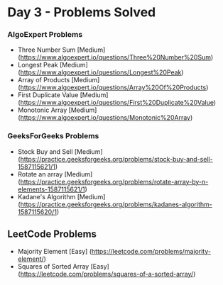 # Day 3 - Problems Solved

### AlgoExpert Problems

* Three Number Sum [Medium] (https://www.algoexpert.io/questions/Three%20Number%20Sum)
* Longest Peak [Medium] (https://www.algoexpert.io/questions/Longest%20Peak)
* Array of Products [Medium] (https://www.algoexpert.io/questions/Array%20Of%20Products)
* First Duplicate Value [Medium] (https://www.algoexpert.io/questions/First%20Duplicate%20Value)
* Monotonic Array [Medium] (https://www.algoexpert.io/questions/Monotonic%20Array)

### GeeksForGeeks Problems

* Stock Buy and Sell [Medium] (https://practice.geeksforgeeks.org/problems/stock-buy-and-sell-1587115621/1)
* Rotate an array [Medium] (https://practice.geeksforgeeks.org/problems/rotate-array-by-n-elements-1587115621/1)
* Kadane's Algorithm [Medium] (https://practice.geeksforgeeks.org/problems/kadanes-algorithm-1587115620/1)

## LeetCode Problems

* Majority Element [Easy] (https://leetcode.com/problems/majority-element/)
* Squares of Sorted Array [Easy] (https://leetcode.com/problems/squares-of-a-sorted-array/)
